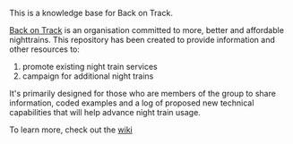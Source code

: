 This is a knowledge base for Back on Track.

[Back on Track](https://back-on-track.eu/) is an organisation committed to more, better and affordable nighttrains.
This repository has been created to provide information and other resources to:
 1. promote existing night train services
 2. campaign for additional night trains

It's primarily designed for those who are members of the group to share information, coded examples and a log of proposed new technical capabilities that will help advance night train usage.

To learn more, check out the [wiki](../../wiki)
